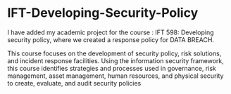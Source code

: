 # IFT-Developing-Security-Policy
I have added my academic project for the course : IFT 598: Developing security policy, where we created a response policy for DATA BREACH.


This course focuses on the development of security policy, risk solutions, and incident response facilities. Using the information security framework, this course identifies strategies and processes used in governance, risk management, asset management, human resources, and physical security to create, evaluate, and audit security policies
